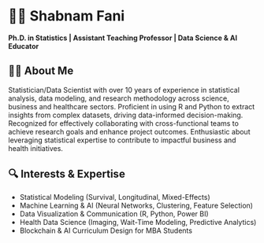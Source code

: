 # 👩‍💻 Shabnam Fani 

**Ph.D. in Statistics | Assistant Teaching Professor | Data Science & AI Educator**

## 🧑‍💻 About Me

Statistician/Data Scientist with over 10 years of experience in statistical analysis, data modeling, and research methodology across science, business and healthcare sectors. Proficient in using R and Python to extract insights from complex datasets, driving data-informed decision-making. Recognized for effectively collaborating with cross-functional teams to achieve research goals and enhance project outcomes. Enthusiastic about leveraging statistical expertise to contribute to impactful business and health initiatives.

## 🔍 Interests & Expertise

- Statistical Modeling (Survival, Longitudinal, Mixed-Effects)
- Machine Learning & AI (Neural Networks, Clustering, Feature Selection)
- Data Visualization & Communication (R, Python, Power BI)
- Health Data Science (Imaging, Wait-Time Modeling, Predictive Analytics)
- Blockchain & AI Curriculum Design for MBA Students




